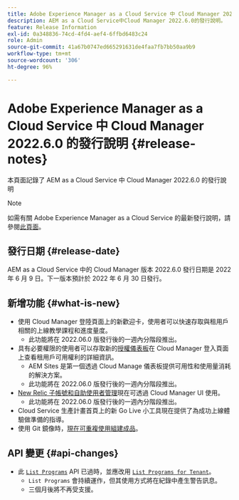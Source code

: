```yaml
---
title: Adobe Experience Manager as a Cloud Service 中 Cloud Manager 2022.6.0 的發行說明
description: AEM as a Cloud Service中Cloud Manager 2022.6.0的發行說明。
feature: Release Information
exl-id: 0a348836-74cd-4fd4-aef4-6ffbd6483c24
role: Admin
source-git-commit: 41a67b0747ed665291631de4faa7fb7bb50aa9b9
workflow-type: tm+mt
source-wordcount: '306'
ht-degree: 96%

---
```


# Adobe Experience Manager as a Cloud Service 中 Cloud Manager 2022.6.0 的發行說明 {#release-notes}

本頁面記錄了 AEM as a Cloud Service 中 Cloud Manager 2022.6.0 的發行說明

>[!NOTE]
>
>如需有關 Adobe Experience Manager as a Cloud Service 的最新發行說明，請參閱[此頁面](/help/release-notes/release-notes-cloud/release-notes-current.md)。

## 發行日期 {#release-date}

AEM as a Cloud Service 中的 Cloud Manager 版本 2022.6.0 發行日期是 2022 年 6 月 9 日。下一版本預計於 2022 年 6 月 30 日發行。

## 新增功能 {#what-is-new}

* 使用 Cloud Manager 登陸頁面上的新歡迎卡，使用者可以快速存取與租用戶相關的上線教學課程和進度量度。
   * 此功能將在 2022.06.0 版發行後的一週內分階段推出。
* 具有必要權限的使用者可以存取新的[授權儀表板](/help/implementing/cloud-manager/license-dashboard.md)在 Cloud Manager 登入頁面上查看租用戶可用權利的詳細資訊。
   * AEM Sites 是第一個透過 Cloud Manage 儀表板提供可用性和使用量消耗的解決方案。
   * 此功能將在 2022.06.0 版發行後的一週內分階段推出。
* [New Relic 子帳號和自助使用者管理](/help/implementing/cloud-manager/user-access-new-relic.md)現在可透過 Cloud Manager UI 使用。
   * 此功能將在 2022.06.0 版發行後的一週內分階段推出。
* Cloud Service 生產計畫首頁上的新 Go Live 小工具現在提供了為成功上線體驗做準備的指導。
* 使用 Git 鏡像時，[現在可重複使用組建成品](/help/implementing/cloud-manager/getting-access-to-aem-in-cloud/setting-up-project.md#build-artifact-reuse)。

## API 變更 {#api-changes}

* 此 [`List Programs`](https://developer.adobe.com/experience-cloud/cloud-manager/reference/api/#operation/getPrograms) API 已過時，並應改用 [`List Programs for Tenant`](https://developer.adobe.com/experience-cloud/cloud-manager/reference/api/#operation/getProgramsForTenant)。
   * `List Programs` 會持續運作，但其使用方式將在紀錄中產生警告訊息。
   * 三個月後將不再受支援。
